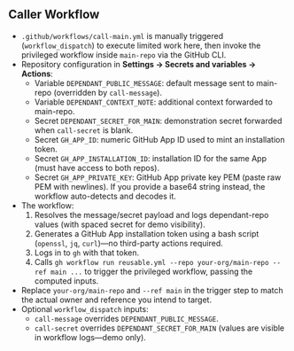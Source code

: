 ## Caller Workflow
- `.github/workflows/call-main.yml` is manually triggered (`workflow_dispatch`) to execute limited work here, then invoke the privileged workflow inside `main-repo` via the GitHub CLI.
- Repository configuration in **Settings → Secrets and variables → Actions**:
  - Variable `DEPENDANT_PUBLIC_MESSAGE`: default message sent to main-repo (overridden by `call-message`).
  - Variable `DEPENDANT_CONTEXT_NOTE`: additional context forwarded to main-repo.
  - Secret `DEPENDANT_SECRET_FOR_MAIN`: demonstration secret forwarded when `call-secret` is blank.
  - Secret `GH_APP_ID`: numeric GitHub App ID used to mint an installation token.
  - Secret `GH_APP_INSTALLATION_ID`: installation ID for the same App (must have access to both repos).
  - Secret `GH_APP_PRIVATE_KEY`: GitHub App private key PEM (paste raw PEM with newlines). If you provide a base64 string instead, the workflow auto-detects and decodes it.
- The workflow:
  1. Resolves the message/secret payload and logs dependant-repo values (with spaced secret for demo visibility).
  2. Generates a GitHub App installation token using a bash script (`openssl`, `jq`, `curl`)—no third-party actions required.
  3. Logs in to `gh` with that token.
  4. Calls `gh workflow run reusable.yml --repo your-org/main-repo --ref main ...` to trigger the privileged workflow, passing the computed inputs.
- Replace `your-org/main-repo` and `--ref main` in the trigger step to match the actual owner and reference you intend to target.
- Optional `workflow_dispatch` inputs:
  - `call-message` overrides `DEPENDANT_PUBLIC_MESSAGE`.
  - `call-secret` overrides `DEPENDANT_SECRET_FOR_MAIN` (values are visible in workflow logs—demo only).
